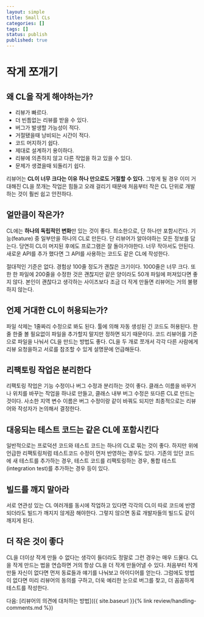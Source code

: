 ```yaml
---
layout: simple
title: Small CLs
categories: []
tags: []
status: publish
published: true
---
```


# 작게 쪼개기

## 왜 CL을 작게 해야하는가?
- 리뷰가 빠르다.
- 더 빈틈없는 리뷰를 받을 수 있다.
- 버그가 발생할 가능성이 적다.
- 거절됐을때 낭비되는 시간이 적다.
- 코드 머지하기 쉽다.
- 제대로 설계하기 용이하다.
- 리뷰에 의존하지 않고 다른 작업을 하고 있을 수 있다.
- 문제가 생겼을때 되돌리기 쉽다.

리뷰어는 **CL이 너무 크다는 이유 하나 만으로도 거절할 수 있다.** 그렇게 될 경우 이미 거대해진 CL을 쪼개는 작업은 힘들고 오래 걸리기 때문에 처음부터 작은 CL 단위로 개발하는 것이 훨씬 쉽고 안전하다.

## 얼만큼이 작은가?
CL에는 **하나의 독립적인 변화**만 있는 것이 좋다. 최소한으로, 단 하나만 포함시킨다. 기능(feature) 중 일부만을 하나의 CL로 만든다. 단 리뷰어가 알아야하는 모든 정보를 담는다. 당연히 CL이 머지된 후에도 프로그램은 잘 돌아가야한다. 너무 작아서도 안된다. 새로운 API를 추가 했다면 그 API를 사용하는 코드도 같은 CL에 작성한다. 

절대적인 기준은 없다. 경험상 100줄 정도가 괜찮은 크기이다. 1000줄은 너무 크다. 또한 한 파일에 200줄을 수정한 것은 괜찮지만 같은 양이라도 50개 파일에 퍼져있다면 좋지 않다. 본인이 괜찮다고 생각하는 사이즈보다 조금 더 작게 만들면 리뷰어는 거의 불평하지 않는다.

## 언제 거대한 CL이 허용되는가?
파일 삭제는 1줄짜리 수정으로 봐도 된다. 툴에 의해 자동 생성된 긴 코드도 허용된다. 한줄 한줄 볼 필요없이 파일을 추가할지 말지만 정하면 되기 때문이다. 코드 리뷰어를 기준으로 파일을 나눠서 CL을 만드는 방법도 좋다. CL을 두 개로 쪼개서 각각 다른 사람에게 리뷰 요청을하고 서로를 참조할 수 있게 설명문에 언급해둔다. 

## 리팩토링 작업은 분리한다
리팩토링 작업은 기능 수정이나 버그 수정과 분리하는 것이 좋다. 클래스 이름을 바꾸거나 위치를 바꾸는 작업을 하나로 만들고, 클래스 내부 버그 수정은 또다른 CL로 만드는 것이다. 사소한 지역 변수 이름은 버그 수정이랑 같이 바꿔도 되지만 최종적으로는 리뷰어와 작성자가 논의해서 결정한다.

## 대응되는 테스트 코드는 같은 CL에 포함시킨다
일반적으로는 프로덕션 코드와 테스트 코드는 하나의 CL로 묶는 것이 좋다. 하지만 위에 언급한 리팩토링처럼 테스트코드 수정이 먼저 반영하는 경우도 있다. 기존의 있던 코드에 새 테스트를 추가하는 경우, 테스트 코드를 리팩토링하는 경우, 통합 테스트(integration test)를 추가하는 경우 등이 있다.

## 빌드를 깨지 말아라
서로 연관성 있는 CL 여러개를 동시에 작업하고 있다면 각각의 CL이 따로 코드에 반영되더라도 빌드가 깨지지 않게끔 해야한다. 그렇지 않으면 동료 개발자들의 빌드도 같이 깨지게 된다. 

## 더 작은 것이 좋다
CL을 더이상 작게 만들 수 없다는 생각이 들더라도 정말로 그런 경우는 매우 드물다. CL을 작게 만드는 법을 연습하면 거의 항상 CL을 더 작게 만들어낼 수 있다. 처음부터 작게 만들 자신이 없다면 먼저 동료들과 얘기를 나눠보고 아이디어를 얻는다. 그럼에도 방법이 없다면 미리 리뷰어의 동의를 구하고, 더욱 예리한 눈으로 버그를 찾고, 더 꼼꼼하게 테스트를 작성한다.

다음: [리뷰어의 의견에 대처하는 방법]({{ site.baseurl }}{% link review/handling-comments.md %})
